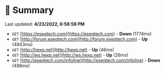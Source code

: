 # 📖 Summary
Last updated: **4/23/2022, 6:58:58 PM**

- `GET` [https://eseqtech.com](https://eseqtech.com) - **Down** (1774ms)
- `GET` [http://forum.eseqtech.com](http://forum.eseqtech.com) - **Up** (4843ms)
- `GET` [http://hexp.net](http://hexp.net) - **Up** (46ms)
- `GET` [http://ws.hexp.net](http://ws.hexp.net) - **Up** (26ms)
- `GET` [http://eseqtech.com/infoline](http://eseqtech.com/infoline) - **Down** (488ms)
